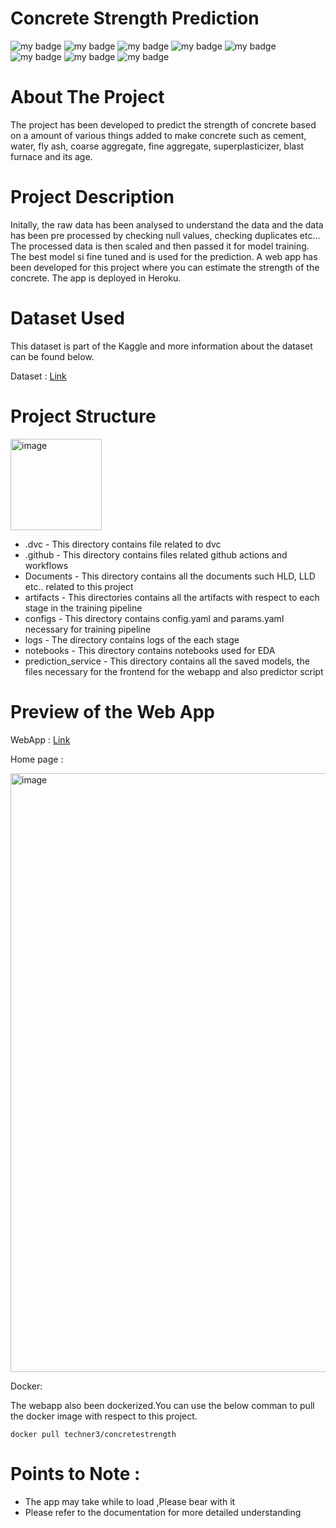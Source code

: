 # Concrete Strength Prediction

![my badge](https://img.shields.io/badge/Python-3-blue)
![my badge](https://img.shields.io/badge/Machine-Learning-brightgreen)
![my badge](https://img.shields.io/badge/Flask-App-green)
![my badge](https://img.shields.io/badge/Py-Caret-yellowgreen)
![my badge](https://img.shields.io/badge/AI-OPS-orange)
![my badge](https://img.shields.io/badge/-Heroku-purple)
![my badge](https://img.shields.io/badge/-GIT-green)
![my badge](https://img.shields.io/badge/-DVC-darkblue)

# About The Project

The project has been developed to predict the strength of concrete based on a amount of various things added to make concrete such as cement, water, fly ash, coarse aggregate, fine aggregate, superplasticizer, blast furnace and its age.

# Project Description 

Initally, the raw data has been analysed to understand the data and the data has been pre processed by checking null values, checking duplicates etc... The processed data is then scaled and then passed it for model training. The best model si fine tuned and is used for the prediction. A web app has been developed for this project where you can estimate the strength of the concrete. The app is deployed in Heroku.

# Dataset Used

This dataset is part of the Kaggle and more information about the dataset can be found below.

Dataset : [Link](https://www.kaggle.com/datasets/elikplim/concrete-compressive-strength-data-set)

# Project Structure

<img width="146" alt="image" src="https://user-images.githubusercontent.com/58848985/188082159-4d6c7ad1-d8e5-4d61-99c0-0cec3dcdda0f.png">

* .dvc - This directory contains file related to dvc
* .github - This directory contains files related github actions and workflows
* Documents - This directory contains all the documents such HLD, LLD etc.. related to this project
* artifacts - This directories contains all the artifacts with respect to each stage in the training pipeline
* configs - This directory contains config.yaml and params.yaml necessary for training pipeline
* logs - The directory contains logs of the each stage
* notebooks - This directory contains notebooks used for EDA 
* prediction_service - This directory contains all the saved models, the files necessary for the frontend for the webapp and also predictor script

# Preview of the Web App

WebApp : [Link](https://concretestrength33.herokuapp.com/)

Home page :

<img width="958" alt="image" src="https://user-images.githubusercontent.com/58848985/188081955-72f12fd4-9d36-4f8c-a19f-e52f0d7db732.png">

Docker:

The webapp also been dockerized.You can use the below comman to pull the docker image with respect to this project.

```docker pull techner3/concretestrength```

# Points to Note : 

* The app may take while to load ,Please bear with it 
* Please refer to the documentation for more detailed understanding 
